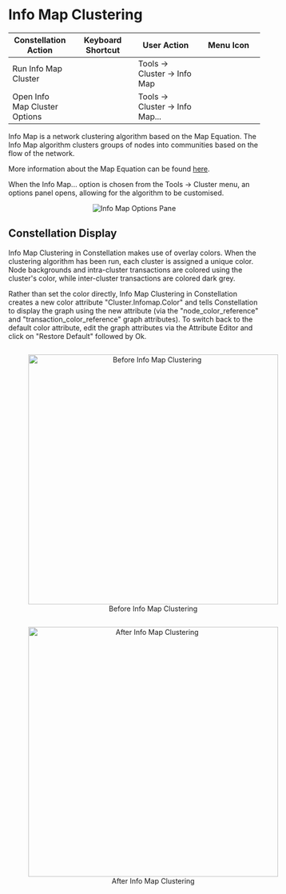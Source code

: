 # Info Map Clustering

<table class="table table-striped">
<colgroup>
<col style="width: 25%" />
<col style="width: 25%" />
<col style="width: 25%" />
<col style="width: 25%" />
</colgroup>
<thead>
<tr class="header">
<th>Constellation Action</th>
<th>Keyboard Shortcut</th>
<th>User Action</th>
<th>Menu Icon</th>
</tr>
</thead>
<tbody>
<tr class="odd">
<td>Run Info Map Cluster</td>
<td></td>
<td>Tools -&gt; Cluster -&gt; Info Map</td>
<td>
<img src="../ext/docs/CoreAlgorithmPlugins/src/au/gov/asd/tac/constellation/plugins/algorithms/resources/infoMap.png" width="16" height="16" />
</td>
</tr>
<tr class="even">
<td>Open Info Map Cluster Options</td>
<td></td>
<td>Tools -&gt; Cluster -&gt; Info Map...</td>
<td>
<img src="../ext/docs/CoreAlgorithmPlugins/src/au/gov/asd/tac/constellation/plugins/algorithms/resources/infoMapOptions.png" width="16" height="16" />
</td>
</tr>
</tbody>
</table>

Info Map is a network clustering algorithm based on the Map Equation. 
The Info Map algorithm clusters groups of nodes into communities 
based on the flow of the network. 

More information about the Map Equation can be found <a href="https://www.mapequation.org/publications.html#Rosvall-Axelsson-Bergstrom-2009-Map-equation">here</a>.

When the Info Map... option is chosen from the Tools -> Cluster menu, an options 
panel opens, allowing for the algorithm to be customised. 

<div style="text-align: center">
<img src="../ext/docs/CoreAlgorithmPlugins/src/au/gov/asd/tac/constellation/plugins/algorithms/resources/infoMapOptionsPanel.png" alt="Info Map Options Pane" />
</div>

## Constellation Display

Info Map Clustering in Constellation makes use of overlay colors. When the
clustering algorithm has been run, each cluster is assigned a unique
color. Node backgrounds and intra-cluster transactions are colored using
the cluster's color, while inter-cluster transactions are colored dark
grey.

Rather than set the color directly, Info Map Clustering in Constellation
creates a new color attribute "Cluster.Infomap.Color" and tells 
Constellation to display the graph using the new attribute (via the 
"node\_color\_reference" and "transaction\_color_reference" graph attributes). 
To switch back to the default color attribute, edit the graph attributes via 
the Attribute Editor and click on "Restore Default" followed by Ok.
 

<div style="text-align: center">
    <figure style="display: inline-block">
        <img height=500 src="../ext/docs/CoreAlgorithmPlugins/src/au/gov/asd/tac/constellation/plugins/algorithms/resources/infoMapBefore.png" alt="Before Info Map Clustering" />
        <figcaption>Before Info Map Clustering</figcaption>
    </figure>
    <figure style="display: inline-block">
        <img height=500 src="../ext/docs/CoreAlgorithmPlugins/src/au/gov/asd/tac/constellation/plugins/algorithms/resources/infoMapAfter.png" alt="After Info Map Clustering" />
        <figcaption>After Info Map Clustering</figcaption>
    </figure>
</div>